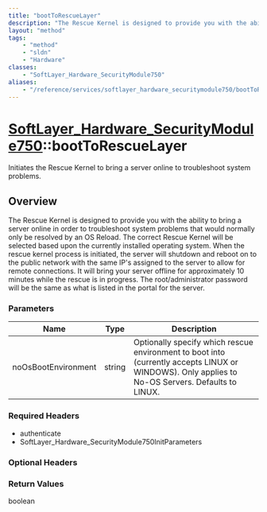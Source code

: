 ```yaml
---
title: "bootToRescueLayer"
description: "The Rescue Kernel is designed to provide you with the ability to bring a server online in order to troubleshoot system p... "
layout: "method"
tags:
    - "method"
    - "sldn"
    - "Hardware"
classes:
    - "SoftLayer_Hardware_SecurityModule750"
aliases:
    - "/reference/services/softlayer_hardware_securitymodule750/bootToRescueLayer"
---
```

# [SoftLayer_Hardware_SecurityModule750](/reference/services/SoftLayer_Hardware_SecurityModule750)::bootToRescueLayer

Initiates the Rescue Kernel to bring a server online to troubleshoot system problems.


## Overview 
The Rescue Kernel is designed to provide you with the ability to bring a server online in order to troubleshoot system problems that would normally only be resolved by an OS Reload. The correct Rescue Kernel will be selected based upon the currently installed operating system. When the rescue kernel process is initiated, the server will shutdown and reboot on to the public network with the same IP's assigned to the server to allow for remote connections. It will bring your server offline for approximately 10 minutes while the rescue is in progress. The root/administrator password will be the same as what is listed in the portal for the server. 

### Parameters 
|Name | Type | Description |
| --- | --- | --- |
|noOsBootEnvironment| string| Optionally specify which rescue environment to boot into (currently accepts LINUX or WINDOWS). Only applies to No-OS Servers. Defaults to LINUX.|


### Required Headers
* authenticate
* SoftLayer_Hardware_SecurityModule750InitParameters

### Optional Headers

### Return Values
boolean

